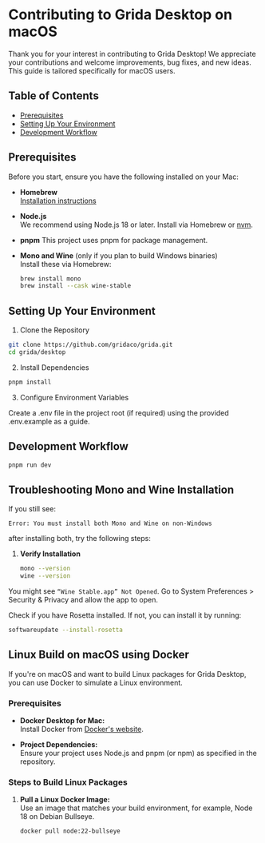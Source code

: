 # Contributing to Grida Desktop on macOS

Thank you for your interest in contributing to Grida Desktop! We appreciate your contributions and welcome improvements, bug fixes, and new ideas. This guide is tailored specifically for macOS users.

## Table of Contents
- [Prerequisites](#prerequisites)
- [Setting Up Your Environment](#setting-up-your-environment)
- [Development Workflow](#development-workflow)

## Prerequisites

Before you start, ensure you have the following installed on your Mac:

- **Homebrew**  
  [Installation instructions](https://brew.sh/)

- **Node.js**  
  We recommend using Node.js 18 or later. Install via Homebrew or [nvm](https://github.com/nvm-sh/nvm).

- **pnpm**
  This project uses pnpm for package management.

- **Mono and Wine** (only if you plan to build Windows binaries)  
  Install these via Homebrew:
  ```sh
  brew install mono
  brew install --cask wine-stable


## Setting Up Your Environment


1.	Clone the Repository

```bash
git clone https://github.com/gridaco/grida.git
cd grida/desktop
```

2.	Install Dependencies

```bash
pnpm install
```

3.	Configure Environment Variables

Create a .env file in the project root (if required) using the provided .env.example as a guide.


## Development Workflow

```bash
pnpm run dev
```


## Troubleshooting Mono and Wine Installation

If you still see:
```
Error: You must install both Mono and Wine on non-Windows
```

after installing both, try the following steps:

1. **Verify Installation**
   ```sh
   mono --version
   wine --version
   ```

You might see `“Wine Stable.app” Not Opened`. Go to System Preferences > Security & Privacy and allow the app to open.

Check if you have Rosetta installed. If not, you can install it by running:
```sh
softwareupdate --install-rosetta
```


## Linux Build on macOS using Docker

If you're on macOS and want to build Linux packages for Grida Desktop, you can use Docker to simulate a Linux environment.

### Prerequisites

- **Docker Desktop for Mac:**  
  Install Docker from [Docker's website](https://www.docker.com/products/docker-desktop).

- **Project Dependencies:**  
  Ensure your project uses Node.js and pnpm (or npm) as specified in the repository.

### Steps to Build Linux Packages

1. **Pull a Linux Docker Image:**  
   Use an image that matches your build environment, for example, Node 18 on Debian Bullseye.
   ```sh
   docker pull node:22-bullseye
